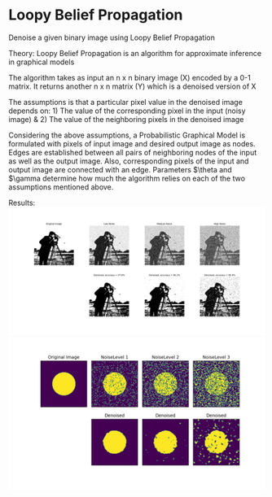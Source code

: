 # Loopy Belief Propagation
Denoise a given binary image using Loopy Belief Propagation

Theory:
Loopy Belief Propagation is an algorithm for approximate inference in graphical models

The algorithm takes as input an n x n binary image (X) encoded by a 0-1 matrix. It returns another n x n matrix (Y) which is a denoised version of X

The assumptions is that a particular pixel value in the denoised image depends on:
    1) The value of the corresponding pixel in the input (noisy image) &
    2) The value of the neighboring pixels in the denoised image

Considering the above assumptions, a Probabilistic Graphical Model is formulated with pixels of input image and desired output image as nodes. Edges are established between all pairs of neighboring nodes of the input as well as the output image. Also, corresponding pixels of the input and output image are connected with an edge. Parameters $\theta and $\gamma determine how much the algorithm relies on each of the two assumptions mentioned above. 

Results:
![Results_Cameraman](https://github.com/sanjeevg15/loopy-bp-denoise/blob/master/images/cameraman.jpg)
![Results_Circle](https://github.com/sanjeevg15/loopy-bp-denoise/blob/master/images/circle.jpg)
